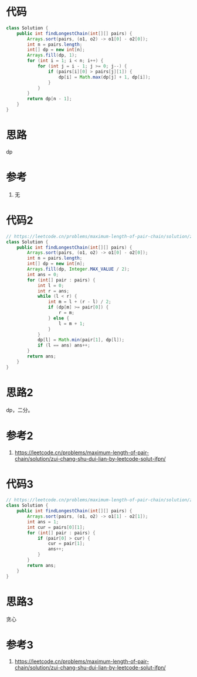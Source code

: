 # 代码

```java
class Solution {
    public int findLongestChain(int[][] pairs) {
        Arrays.sort(pairs, (o1, o2) -> o1[0] - o2[0]);
        int n = pairs.length;
        int[] dp = new int[n];
        Arrays.fill(dp, 1);
        for (int i = 1; i < n; i++) {
            for (int j = i - 1; j >= 0; j--) {
                if (pairs[i][0] > pairs[j][1]) {
                    dp[i] = Math.max(dp[j] + 1, dp[i]);
                }
            }
        }
        return dp[n - 1];
    }
}
```

# 思路

dp

# 参考

1. 无

# 代码2

```java
// https://leetcode.cn/problems/maximum-length-of-pair-chain/solution/zui-chang-shu-dui-lian-by-leetcode-solut-ifpn/
class Solution {
    public int findLongestChain(int[][] pairs) {
        Arrays.sort(pairs, (o1, o2) -> o1[0] - o2[0]);
        int n = pairs.length;
        int[] dp = new int[n];
        Arrays.fill(dp, Integer.MAX_VALUE / 2);
        int ans = 0;
        for (int[] pair : pairs) {
            int l = 0;
            int r = ans;
            while (l < r) {
                int m = l + (r - l) / 2;
                if (dp[m] >= pair[0]) {
                    r = m;
                } else {
                    l = m + 1;
                }
            }
            dp[l] = Math.min(pair[1], dp[l]);
            if (l == ans) ans++;
        }
        return ans;
    }
}
```

# 思路2

dp，二分。

# 参考2

1. https://leetcode.cn/problems/maximum-length-of-pair-chain/solution/zui-chang-shu-dui-lian-by-leetcode-solut-ifpn/

# 代码3

```java
// https://leetcode.cn/problems/maximum-length-of-pair-chain/solution/zui-chang-shu-dui-lian-by-leetcode-solut-ifpn/
class Solution {
    public int findLongestChain(int[][] pairs) {
        Arrays.sort(pairs, (o1, o2) -> o1[1] - o2[1]);
        int ans = 1;
        int cur = pairs[0][1];
        for (int[] pair : pairs) {
            if (pair[0] > cur) {
                cur = pair[1];
                ans++;
            }
        }
        return ans;
    }
}
```

# 思路3

贪心

# 参考3

1. https://leetcode.cn/problems/maximum-length-of-pair-chain/solution/zui-chang-shu-dui-lian-by-leetcode-solut-ifpn/